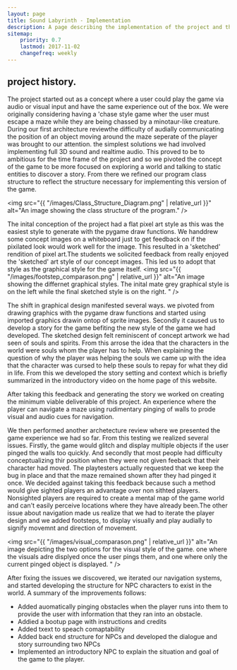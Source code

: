```yaml
---
layout: page
title: Sound Labyrinth - Implementation
description: A page describing the implementation of the project and the history of the project.
sitemap:
    priority: 0.7
    lastmod: 2017-11-02
    changefreq: weekly
---
```


## project history.
The project started out as a concept where a user could play the game via audio or visual input and have the same experience out of the box. We were originally considering having a 'chase style game wher the user must escape a maze while they are being chassed by a minotaur-like creature. During our first architecture reviewthe difficulty of audially communicating the position of an object moving around the maze seperate of the player was brought to our attention. the simplest solutions we had involved implementing full 3D sound and realtime audio. This proved to be to ambitious for the time frame of the project and so we pivoted the concept of the game to be more focused on exploring a world and talking to static entities to discover a story. From there we refined our program class structure to reflect the structure necessary for implementing this version of the game.

<span class="image fit"><img src="{{ "/images/Class_Structure_Diagram.png" | relative_url }}" alt="An image showing the class structure of the program." /></span>

The inital conception of the project had a flat pixel art style as this was the easiest style to generate with the pygame draw functions. We handdrew some concept images on a whiteboard just to get feedback on if the pixilated look would work well for the image. This resulted in a 'sketched' rendition of pixel art.The students we solicited feedback from really enjoyed the 'sketched' art style of our concept images. This led us to adopt that style as the graphical style for the game itself. 
<span class="image left"><img src="{{ "/images/footstep_comparason.png" | relative_url }}" alt="An image showing the differnet graphical styles. The inital mate grey graphical style is on the left while the final sketched style is on the right. " /></span>

The shift in graphical design manifested several ways. we pivoted from drawing graphics with the pygame draw functions and started using imported graphics drawin ontop of sprite images. Secondly it caused us to develop a story for the game befiting the new style of the game we had developed. The sketched design felt reminiscent of concept artwork we had seen of souls and spirits. From this arrose the idea that the characters in the world were souls whom the player has to help. When explaining the question of why the player was helping the souls we came up with the idea that the character was cursed to help these souls to repay for what they did in life. From this we developed the story setting and context which is briefly summarized in the introductory video on the home page of this website.

After taking this feedback and generating the story we worked on creating the minimum viable deliverable of this project. An experience where the player can navigate a maze using rudimentary pinging of walls to prode visual and audio cues for navigation.

We then performed another archetecture review where we presented the game experience we had so far. From this testing we realized several issues. Firstly, the game would glitch and display multiple objects if the user pinged the walls too quickly. And secondly that most people had difficulty conceptualizing thir position when they were not given feeback that their character had moved. The playtesters actually requested that we keep the bug in place and that the maze remained shown after they had pinged it once. We decided against taking this feedback because such a method would give sighted players an advantage over non sithted players. Nonsighted players are required to create a mental map of the game world and can't easily perceive locations where they have already been.The other issue about navigation made us realize that we had to iterate the player design and we added footsteps, to display visually and play audially  to signify movemnt and direction of movement.

<span class="image fit"><img src="{{ "/images/visual_comparason.png" | relative_url }}" alt="An image depicting the two options for the visual style of the game. one where the visuals adre displyed once the user pings them, and one where only the current pinged object is displayed. " /></span>

After fixing the issues we discovered, we iterated our navigation systems, and started developing the structure for NPC characters to exist in the world. A summary of the improvements follows:

- Added auomatically pinging obstacles when the player runs into them to provide the user with information that they ran into an obstacle.
- Addied a bootup page with instructions and credits
- Added txext to speach comaptability
- Added back end structure for NPCs and developed the dialogue and story surrounding two NPCs
- Implemented an introductory NPC to explain the situation and goal of the game to the player.
